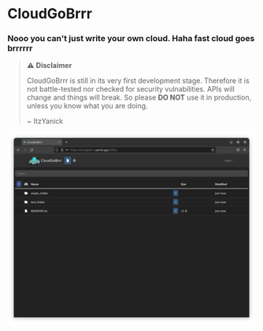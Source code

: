 # CloudGoBrrr

### Nooo you can't just write your own cloud. Haha fast cloud goes brrrrrr

> ⚠️ **Disclaimer**
>
> CloudGoBrrr is still in its very first development stage. Therefore it is not battle-tested nor checked for security vulnabilities. APIs will change and things will break. So please **DO NOT** use it in production, unless you know what you are doing.
>
> ~ ItzYanick

<div align="center">

![Screenshot](_media/screenshot.png ":size=900")

</div>
